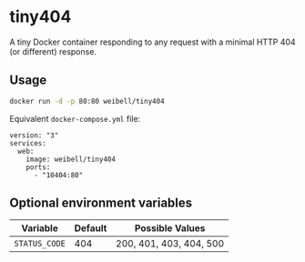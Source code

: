 # tiny404

A tiny Docker container responding to any request with a minimal HTTP 404 (or different) response.


## Usage

```bash
docker run -d -p 80:80 weibell/tiny404
```

Equivalent `docker-compose.yml` file:

```docker-compose
version: "3"
services:
  web:
    image: weibell/tiny404
    ports:
      - "10404:80"
```

## Optional environment variables

| Variable  | Default | Possible Values |
| - | - | - |
| `STATUS_CODE` | 404 | 200, 401, 403, 404, 500 |
